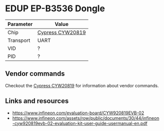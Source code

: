 # EDUP EP-B3536 Dongle

| Parameter | Value                                        |
| --------- | -------------------------------------------- |
| Chip      | [Cypress CYW20819](Chip_Cypress_CYW20819.md) |
| Transport | UART                                         |
| VID       | ?                                            |
| PID       | ?                                            |

## Vendor commands

Checkout the [Cypress CYW20819](Chip_Cypress_CYW20819.md) for information about vendor commands.

## Links and resources

- <https://www.infineon.com/evaluation-board/CYW920819EVB-02>
- <https://www.infineon.com/assets/row/public/documents/30/44/infineon-cyw920819evb-02-evaluation-kit-user-guide-usermanual-en.pdf>
